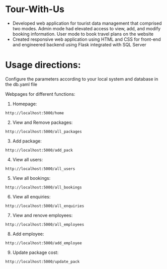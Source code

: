 # Tour-With-Us
<ul>
<li>Developed web application for tourist data management that comprised two modes. Admin mode had elevated access to view, add, and modify booking information. User mode to book travel plans on the website
<li>Created responsive web application  using HTML and  CSS for front-end and engineered backend using Flask integrated with SQL Server

</ul>

# Usage directions:
Configure the parameters according to your local system and database in the db.yaml file

Webpages for different functions:


1. Homepage: 
```
http://localhost:5000/home
```
2. View and Remove packages: 
```
http://localhost:5000/all_packages
```

3. Add package: 
```
http://localhost:5000/add_pack
```

4. View all users: 
```
http://localhost:5000/all_users
```

5. View all bookings: 
```
http://localhost:5000/all_bookings
```

6. View all enquiries: 
```
http://localhost:5000/all_enquiries
```

7. View and renove employees: 
```
http://localhost:5000/all_employees
```

8. Add employee: 
```
http://localhost:5000/add_employee
```

9. Update package cost: 
```
http://localhost:5000/update_pack
```

